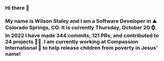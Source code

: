### Hi there 👋

### My name is Wilson Staley and I am a Software Developer in ⛰ Colorado Springs, CO.  It is currently Thursday, October 20 ⌚. In 2022 I have made 344 commits, 121 PRs, and contributed to 24 projects 👨‍💻. I am currently working at Compassion International 🏢 to help release children from poverty in Jesus' name!